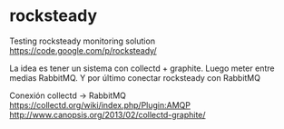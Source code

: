 rocksteady
==========

Testing rocksteady monitoring solution
https://code.google.com/p/rocksteady/


La idea es tener un sistema con collectd + graphite.
Luego meter entre medias RabbitMQ.
Y por último conectar rocksteady con RabbitMQ


Conexión collectd -> RabbitMQ
https://collectd.org/wiki/index.php/Plugin:AMQP
http://www.canopsis.org/2013/02/collectd-graphite/
